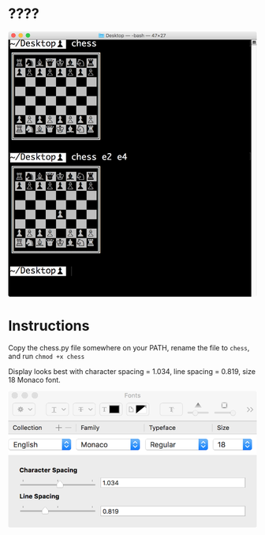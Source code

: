 # ????
![example](usage.png)

# Instructions
Copy the chess.py file somewhere on your PATH, rename the file to `chess`, and run `chmod +x chess`

Display looks best with character spacing = 1.034, line spacing = 0.819, size 18 Monaco font.

![font settings](font-settings.png)